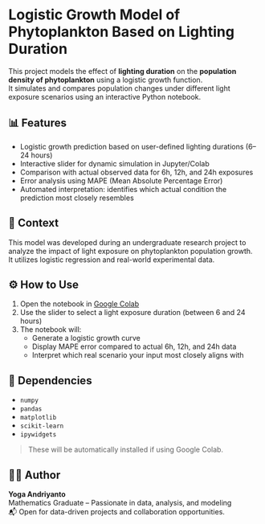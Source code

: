 # Logistic Growth Model of Phytoplankton Based on Lighting Duration

This project models the effect of **lighting duration** on the **population density of phytoplankton** using a logistic growth function.  
It simulates and compares population changes under different light exposure scenarios using an interactive Python notebook.

## 📊 Features
- Logistic growth prediction based on user-defined lighting durations (6–24 hours)
- Interactive slider for dynamic simulation in Jupyter/Colab
- Comparison with actual observed data for 6h, 12h, and 24h exposures
- Error analysis using MAPE (Mean Absolute Percentage Error)
- Automated interpretation: identifies which actual condition the prediction most closely resembles

## 🧪 Context
This model was developed during an undergraduate research project to analyze the impact of light exposure on phytoplankton population growth.  
It utilizes logistic regression and real-world experimental data.

## ⚙️ How to Use
1. Open the notebook in [Google Colab](https://colab.research.google.com/github/yoga-andri/phytoplankton-logistic-growth/blob/main/phytoplankton_logistic_growth_model.ipynb)
2. Use the slider to select a light exposure duration (between 6 and 24 hours)
3. The notebook will:
   - Generate a logistic growth curve
   - Display MAPE error compared to actual 6h, 12h, and 24h data
   - Interpret which real scenario your input most closely aligns with

## 🔧 Dependencies
- `numpy`
- `pandas`
- `matplotlib`
- `scikit-learn`
- `ipywidgets`

> These will be automatically installed if using Google Colab.

## 👨‍💻 Author
**Yoga Andriyanto**  
Mathematics Graduate – Passionate in data, analysis, and modeling  
📬 Open for data-driven projects and collaboration opportunities.
